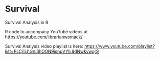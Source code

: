 # Survival
Survival Analysis in R

R code to accompany YouTube videos at
https://youtube.com/librarianwomack/

Survival Analysis video playlist is here:
https://www.youtube.com/playlist?list=PLCj1LhGni3hOON9isnuVYIL8dNwkvwqr9
